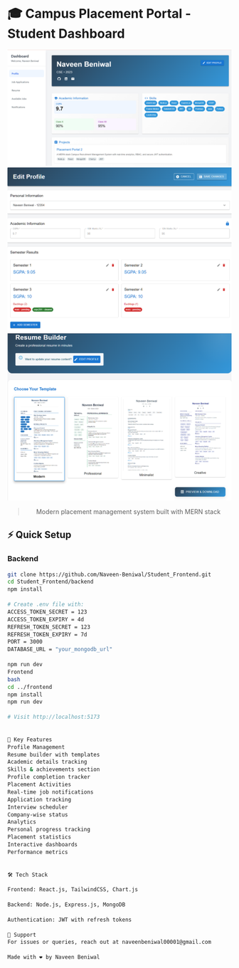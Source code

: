 # 🎓 Campus Placement Portal - Student Dashboard

<div align="center">
  <img src="./frontend/src/assets/dashboard.png" alt="Dashboard Preview" width="800"/>
  <img src="./frontend/src/assets/editDashboard.png" alt="Dashboard Preview" width="800"/>
  <img src="./frontend/src/assets/resume.png" alt="Dashboard Preview" width="800"/>
  
  > Modern placement management system built with MERN stack
</div>

## ⚡ Quick Setup

### Backend
```bash
git clone https://github.com/Naveen-Beniwal/Student_Frontend.git
cd Student_Frontend/backend
npm install

# Create .env file with:
ACCESS_TOKEN_SECRET = 123
ACCESS_TOKEN_EXPIRY = 4d
REFRESH_TOKEN_SECRET = 123
REFRESH_TOKEN_EXPIRY = 7d
PORT = 3000
DATABASE_URL = "your_mongodb_url"

npm run dev
Frontend
bash
cd ../frontend
npm install
npm run dev

# Visit http://localhost:5173


🌟 Key Features
Profile Management
Resume builder with templates
Academic details tracking
Skills & achievements section
Profile completion tracker
Placement Activities
Real-time job notifications
Application tracking
Interview scheduler
Company-wise status
Analytics
Personal progress tracking
Placement statistics
Interactive dashboards
Performance metrics


🛠️ Tech Stack

Frontend: React.js, TailwindCSS, Chart.js

Backend: Node.js, Express.js, MongoDB

Authentication: JWT with refresh tokens

🤝 Support
For issues or queries, reach out at naveenbeniwal00001@gmail.com

Made with ❤️ by Naveen Beniwal
```
